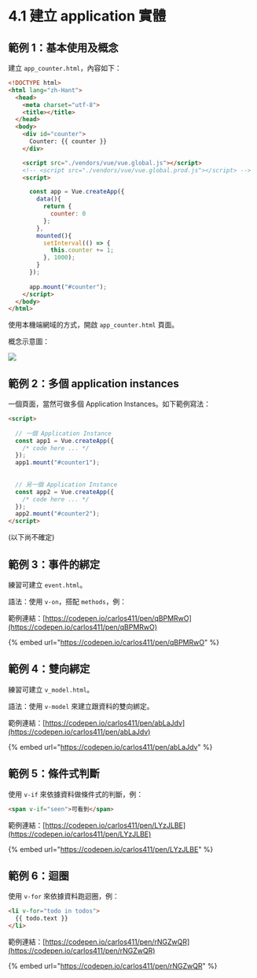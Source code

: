 # 4.1 建立 application 實體

## 範例 1：基本使用及概念

建立 `app_counter.html`，內容如下：

```html
<!DOCTYPE html>
<html lang="zh-Hant">
  <head>
    <meta charset="utf-8">
    <title></title>
  </head>
  <body>
    <div id="counter">
      Counter: {{ counter }}
    </div>

    <script src="./vendors/vue/vue.global.js"></script>
    <!-- <script src="./vendors/vue/vue.global.prod.js"></script> -->
    <script>

      const app = Vue.createApp({
        data(){
          return {
            counter: 0
          };
        },
        mounted(){
          setInterval(() => {
            this.counter += 1;
          }, 1000);
        }
      });
      
      app.mount("#counter");
    </script>
  </body>
</html>
```

使用本機端網域的方式，開啟 `app_counter.html` 頁面。



概念示意圖：

![](../.gitbook/assets/vue\_test1.png)



## 範例 2：多個 application instances

一個頁面，當然可做多個 Application Instances。如下範例寫法：

```html
<script>
  
  // 一個 Application Instance
  const app1 = Vue.createApp({
    /* code here ... */
  });
  app1.mount("#counter1");
  
  
  // 另一個 Application Instance
  const app2 = Vue.createApp({
    /* code here ... */
  });
  app2.mount("#counter2");
</script>
```













(以下尚不確定)



## 範例 3：事件的綁定

練習可建立 `event.html`。

語法：使用 `v-on`，搭配 `methods`，例：



範例連結：[https://codepen.io/carlos411/pen/qBPMRwO](https://codepen.io/carlos411/pen/qBPMRwO)

{% embed url="https://codepen.io/carlos411/pen/qBPMRwO" %}



## 範例 4：雙向綁定

練習可建立 `v_model.html`。

語法：使用 `v-model` 來建立跟資料的雙向綁定。



範例連結：[https://codepen.io/carlos411/pen/abLaJdv](https://codepen.io/carlos411/pen/abLaJdv)

{% embed url="https://codepen.io/carlos411/pen/abLaJdv" %}



## 範例 5：條件式判斷

使用 `v-if` 來依據資料做條件式的判斷，例：

```html
<span v-if="seen">可看到</span>
```



範例連結：[https://codepen.io/carlos411/pen/LYzJLBE](https://codepen.io/carlos411/pen/LYzJLBE)

{% embed url="https://codepen.io/carlos411/pen/LYzJLBE" %}



## 範例 6：迴圈

使用 `v-for` 來依據資料跑迴圈，例：

```html
<li v-for="todo in todos">
  {{ todo.text }}
</li>
```



範例連結：[https://codepen.io/carlos411/pen/rNGZwQR](https://codepen.io/carlos411/pen/rNGZwQR)

{% embed url="https://codepen.io/carlos411/pen/rNGZwQR" %}







